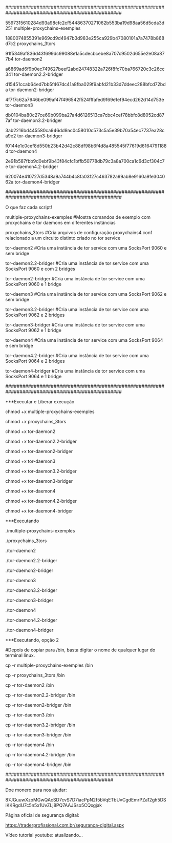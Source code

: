 #################################################################################################

5597315610284d93a98cfc2cf54486370271062b553ba19d98aa56d5cda3d251  multiple-proxychains-exemples

1880074855391e969cd9d4947b3d983e255ca929b47080101a7a7478b868d7c2  proxychains_3tors

91f5349af836d43f699dc99088e1a5cdecbcebe8a707c9502d655e2e08a877b4  tor-daemon2

a6869ad6f9b0ec749627beef2abd24748322a726f8fc70ba766720c3c26cc341  tor-daemon2.2-bridger

d15451ccab64ed7bb5f467dc41a8fba029f9abfd21b33d7ddeec288bfcd72bda  tor-daemon2-bridger

4f7f7c62a7946be099af47f496542f524fffafed9f69e1ef94ecd262d14d753e  tor-daemon3

db0104ba80c27ce69b099ba27a4d6126513ca7cbc4cef78bbfc8d8052cd877af  tor-daemon3.2-bridger

3ab2216bd445580ca946dd9ac0c58010c573c5a5e39b70a54ec7737ea28ca9e2  tor-daemon3-bridger

f0144e1c0cef8d550b23b42d42c88df98b6f4d8a485545f77619d6164791188d  tor-daemon4

2e91b587fbb9d0ebf9b43f84cfc1bffb50778db79c3a8a700ca1c6d3cf304c7e  tor-daemon4.2-bridger

620074e410727d5348a9a744b4c8fa03f27c463782a99ab8e9160a9fe304062a  tor-daemon4-bridger

#################################################################################################


O que faz cada script!

multiple-proxychains-exemples #Mostra comandos de exemplo com proxychains e tor daemons em diferentes instâncias

proxychains_3tors #Cria arquivos de configuração proxychains4.conf relacionado a um circuito distinto criado no tor service

tor-daemon2 #Cria uma instância de tor service com uma SocksPort 9060 e sem bridge

tor-daemon2.2-bridger #Cria uma instância de tor service com uma SocksPort 9060 e com 2 bridges

tor-daemon2-bridger #Cria uma instância de tor service com uma SocksPort 9060 e 1 bridge

tor-daemon3 #Cria uma instância de tor service com uma SocksPort 9062 e sem bridge

tor-daemon3.2-bridger #Cria uma instância de tor service com uma SocksPort 9062 e 2 bridges

tor-daemon3-bridger #Cria uma instância de tor service com uma SocksPort 9062 e 1 bridge

tor-daemon4 #Cria uma instância de tor service com uma SocksPort 9064 e sem bridge

tor-daemon4.2-bridger #Cria uma instância de tor service com uma SocksPort 9064 e 2 bridges

tor-daemon4-bridger #Cria uma instância de tor service com uma SocksPort 9064 e 1 bridge

#################################################################################################

***Executar e Liberar execução

chmod +x  multiple-proxychains-exemples

chmod +x  proxychains_3tors

chmod +x  tor-daemon2

chmod +x  tor-daemon2.2-bridger

chmod +x  tor-daemon2-bridger

chmod +x  tor-daemon3

chmod +x  tor-daemon3.2-bridger

chmod +x  tor-daemon3-bridger

chmod +x  tor-daemon4

chmod +x  tor-daemon4.2-bridger

chmod +x  tor-daemon4-bridger


***Executando

./multiple-proxychains-exemples

./proxychains_3tors

./tor-daemon2

./tor-daemon2.2-bridger

./tor-daemon2-bridger

./tor-daemon3

./tor-daemon3.2-bridger

./tor-daemon3-bridger

./tor-daemon4

./tor-daemon4.2-bridger

./tor-daemon4-bridger


***Executando, opção 2

#Depois de copiar para /bin, basta digitar o nome de qualquer lugar do terminal linux.

cp -r multiple-proxychains-exemples /bin 

cp -r proxychains_3tors /bin 

cp -r tor-daemon2 /bin 

cp -r tor-daemon2.2-bridger /bin 

cp -r tor-daemon2-bridger /bin 

cp -r tor-daemon3 /bin 

cp -r tor-daemon3.2-bridger /bin 

cp -r tor-daemon3-bridger /bin 

cp -r tor-daemon4 /bin 

cp -r tor-daemon4.2-bridger /bin 

cp -r tor-daemon4-bridger /bin 



##############################################################################################

Doe monero para nos ajudar:

87JGuuwXzoMGwQAcSD7cvS7D7iacPpN2f5bVqETbUvCgdEmrPZa12gh5DSiKKRgdU7c5n5x1UvZLj8PQ7AAJSso5CQxgjak

Página oficial de segurança digital:

https://traderprofissional.com.br/seguranca-digital.aspx

Vídeo tutorial youtube: atualizando...





